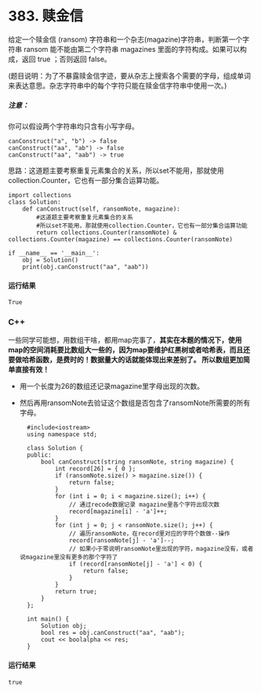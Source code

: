 # 383. 赎金信
给定一个赎金信 (ransom) 字符串和一个杂志(magazine)字符串，判断第一个字符串 ransom 能不能由第二个字符串 magazines 里面的字符构成。如果可以构成，返回 true ；否则返回 false。

(题目说明：为了不暴露赎金信字迹，要从杂志上搜索各个需要的字母，组成单词来表达意思。杂志字符串中的每个字符只能在赎金信字符串中使用一次。)

##### 注意：

你可以假设两个字符串均只含有小写字母。

    canConstruct("a", "b") -> false
    canConstruct("aa", "ab") -> false
    canConstruct("aa", "aab") -> true

思路：这道题主要考察重复元素集合的关系，所以set不能用，那就使用collection.Counter，它也有一部分集合运算功能。

    import collections
    class Solution:
        def canConstruct(self, ransomNote, magazine):
            #这道题主要考察重复元素集合的关系
            #所以set不能用，那就使用collection.Counter，它也有一部分集合运算功能
            return collections.Counter(ransomNote) & collections.Counter(magazine) == collections.Counter(ransomNote)

    if __name__ == '__main__':
        obj = Solution()
        print(obj.canConstruct("aa", "aab"))
        
 #### 运行结果
    True

### C++
一些同学可能想，用数组干啥，都用map完事了，**其实在本题的情况下，使用map的空间消耗要比数组大一些的，因为map要维护红黑树或者哈希表，而且还要做哈希函数，是费时的！数据量大的话就能体现出来差别了。 所以数组更加简单直接有效！**

* 用一个长度为26的数组还记录magazine里字母出现的次数。
* 然后再用ransomNote去验证这个数组是否包含了ransomNote所需要的所有字母。

        #include<iostream>
        using namespace std;

        class Solution {
        public:
            bool canConstruct(string ransomNote, string magazine) {
                int record[26] = { 0 };
                if (ransomNote.size() > magazine.size()) {
                    return false;
                }
                for (int i = 0; i < magazine.size(); i++) {
                    // 通过recode数据记录 magazine里各个字符出现次数
                    record[magazine[i] - 'a']++;
                }
                for (int j = 0; j < ransomNote.size(); j++) {
                    // 遍历ransomNote，在record里对应的字符个数做--操作
                    record[ransomNote[j] - 'a']--;
                    // 如果小于零说明ransomNote里出现的字符，magazine没有，或者说magazine里没有更多的那个字符了
                    if (record[ransomNote[j] - 'a'] < 0) {
                        return false;
                    }
                }
                return true;
            }
        };

        int main() {
            Solution obj;
            bool res = obj.canConstruct("aa", "aab");
            cout << boolalpha << res;
        }
#### 运行结果
    true
                                
